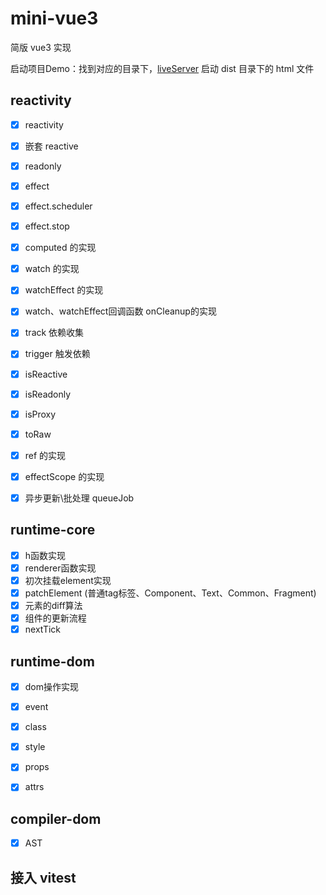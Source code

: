 # mini-vue3

简版 vue3 实现

启动项目Demo：找到对应的目录下，[liveServer](https://marketplace.visualstudio.com/items?itemName=ritwickdey.LiveServer) 启动 dist 目录下的 html 文件

## reactivity

- [x] reactivity
- [x] 嵌套 reactive
- [x] readonly
- [x] effect
- [x] effect.scheduler
- [x] effect.stop
- [x] computed 的实现
- [x] watch 的实现
- [x] watchEffect 的实现
- [x] watch、watchEffect回调函数 onCleanup的实现
- [x] track 依赖收集
- [x] trigger 触发依赖
- [x] isReactive
- [x] isReadonly
- [x] isProxy
- [x] toRaw
- [x] ref 的实现
- [x] effectScope 的实现
- [x] 异步更新\批处理 queueJob


## runtime-core

- [x] h函数实现
- [x] renderer函数实现
- [x] 初次挂载element实现
- [x] patchElement (普通tag标签、Component、Text、Common、Fragment)
- [x] 元素的diff算法
- [x] 组件的更新流程
- [x] nextTick

## runtime-dom

- [x] dom操作实现
- [x] event
- [x] class
- [x] style
- [x] props
- [x] attrs


## compiler-dom

- [x] AST


## 接入 vitest